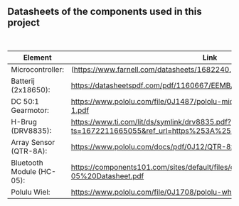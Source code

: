 ## Datasheets of the components used in this project
<br />

|Element|Link|
|----------|----|
|Microcontroller:| (https://www.farnell.com/datasheets/1682240.pdf)|
|Batterij (2x18650):| https://datasheetspdf.com/pdf/1160667/EEMB/LIR18650/1|
|DC 50:1 Gearmotor:| https://www.pololu.com/file/0J1487/pololu-micro-metal-gearmotors_rev-5-1.pdf|
|H-Brug (DRV8835):| https://www.ti.com/lit/ds/symlink/drv8835.pdf?ts=1672211665055&ref_url=https%253A%252F%252Fwww.google.com%252F|
|Array Sensor (QTR-8A):|https://www.pololu.com/docs/pdf/0J12/QTR-8x.pdf|
|Bluetooth Module (HC-05):|https://components101.com/sites/default/files/component_datasheet/HC-05%20Datasheet.pdf|
|Polulu Wiel:|https://www.pololu.com/file/0J1708/pololu-wheel-dimensions.pdf|
